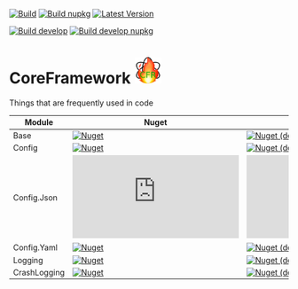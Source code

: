 [![Build](https://dev.azure.com/litetex/CoreFramework/_apis/build/status/Master?label=build%20)](https://dev.azure.com/litetex/CoreFramework/_build/latest?definitionId=6)
[![Build nupkg](https://img.shields.io/github/workflow/status/litetex/CoreFramework/Master%20CI?label=build%20nupkg)](https://github.com/litetex/CoreFramework/actions?query=workflow%3A%22Master+CI%22)
[![Latest Version](https://img.shields.io/github/v/release/litetex/CoreFramework)](https://github.com/litetex/CoreFramework/releases)

[![Build develop](https://dev.azure.com/litetex/CoreFramework/_apis/build/status/Develop?label=build%20develop)](https://dev.azure.com/litetex/CoreFramework/_build/latest?definitionId=4)
[![Build develop nupkg](https://img.shields.io/github/workflow/status/litetex/CoreFramework/Develop%20CI?label=build%20develop%20nupkg)](https://github.com/litetex/CoreFramework/actions?query=workflow%3A%22Develop+CI%22)


# CoreFramework <img src="CFR-128.png" width="48" />
Things that are frequently used in code



| Module | Nuget | Nuget (dev) |
| ------ | -------------- | ----------- |
| Base | [![Nuget](https://img.shields.io/nuget/v/Litetex.CoreFramework.Base)](https://www.nuget.org/packages/Litetex.CoreFramework.Base)| [![Nuget (dev)](https://img.shields.io/nuget/vpre/Litetex.CoreFramework.Base?label=nuget%20%28dev%29)](https://www.nuget.org/packages/Litetex.CoreFramework.Base) |
| Config | [![Nuget](https://img.shields.io/nuget/v/Litetex.CoreFramework.Config)](https://www.nuget.org/packages/Litetex.CoreFramework.Config)| [![Nuget (dev)](https://img.shields.io/nuget/vpre/Litetex.CoreFramework.Config?label=nuget%20%28dev%29)](https://www.nuget.org/packages/Litetex.CoreFramework.Config) |
| Config.Json | [![Nuget](https://img.shields.io/nuget/v/Litetex.CoreFramework.Config.Json)](https://www.nuget.org/packages/Litetex.CoreFramework.Config.Json)| [![Nuget (dev)](https://img.shields.io/nuget/vpre/Litetex.CoreFramework.Config.Json?label=nuget%20%28dev%29)](https://www.nuget.org/packages/Litetex.CoreFramework.Config.Json) |
| Config.Yaml | [![Nuget](https://img.shields.io/nuget/v/Litetex.CoreFramework.Config.Yaml)](https://www.nuget.org/packages/Litetex.CoreFramework.Config.Yaml)| [![Nuget (dev)](https://img.shields.io/nuget/vpre/Litetex.CoreFramework.Config.Yaml?label=nuget%20%28dev%29)](https://www.nuget.org/packages/Litetex.CoreFramework.Config.Yaml) |
| Logging | [![Nuget](https://img.shields.io/nuget/v/Litetex.CoreFramework.Logging)](https://www.nuget.org/packages/Litetex.CoreFramework.Logging)| [![Nuget (dev)](https://img.shields.io/nuget/vpre/Litetex.CoreFramework.Logging?label=nuget%20%28dev%29)](https://www.nuget.org/packages/Litetex.CoreFramework.Logging) |
| CrashLogging | [![Nuget](https://img.shields.io/nuget/v/Litetex.CoreFramework.CrashLogging)](https://www.nuget.org/packages/Litetex.CoreFramework.CrashLogging)| [![Nuget (dev)](https://img.shields.io/nuget/vpre/Litetex.CoreFramework.CrashLogging?label=nuget%20%28dev%29)](https://www.nuget.org/packages/Litetex.CoreFramework.CrashLogging) |
